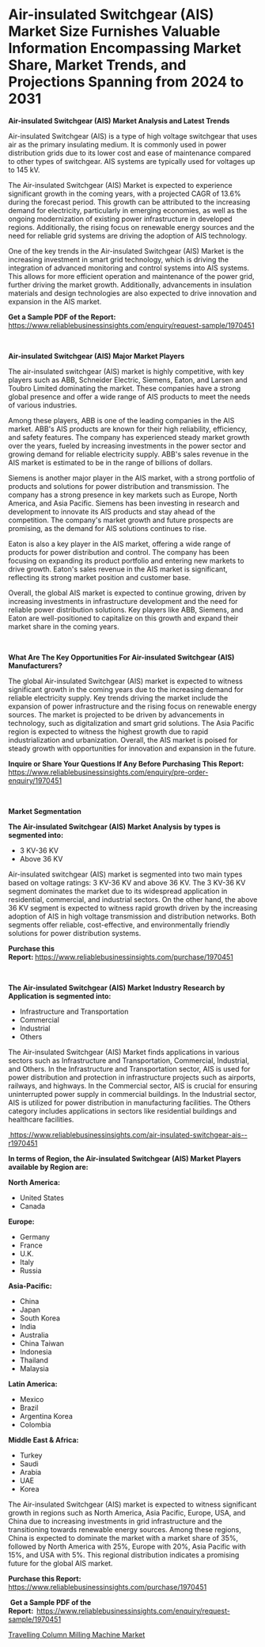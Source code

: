 <p><h1>Air-insulated Switchgear (AIS) Market Size Furnishes Valuable Information Encompassing Market Share, Market Trends, and Projections Spanning from 2024 to 2031</h1></p><p><strong>Air-insulated Switchgear (AIS) Market Analysis and Latest Trends</strong></p>
<p><p>Air-insulated Switchgear (AIS) is a type of high voltage switchgear that uses air as the primary insulating medium. It is commonly used in power distribution grids due to its lower cost and ease of maintenance compared to other types of switchgear. AIS systems are typically used for voltages up to 145 kV.</p><p>The Air-insulated Switchgear (AIS) Market is expected to experience significant growth in the coming years, with a projected CAGR of 13.6% during the forecast period. This growth can be attributed to the increasing demand for electricity, particularly in emerging economies, as well as the ongoing modernization of existing power infrastructure in developed regions. Additionally, the rising focus on renewable energy sources and the need for reliable grid systems are driving the adoption of AIS technology.</p><p>One of the key trends in the Air-insulated Switchgear (AIS) Market is the increasing investment in smart grid technology, which is driving the integration of advanced monitoring and control systems into AIS systems. This allows for more efficient operation and maintenance of the power grid, further driving the market growth. Additionally, advancements in insulation materials and design technologies are also expected to drive innovation and expansion in the AIS market.</p></p>
<p><strong>Get a Sample PDF of the Report:&nbsp;</strong> <a href="https://www.reliablebusinessinsights.com/enquiry/request-sample/1970451">https://www.reliablebusinessinsights.com/enquiry/request-sample/1970451</a></p>
<p>&nbsp;</p>
<p><strong>Air-insulated Switchgear (AIS) Major Market Players</strong></p>
<p><p>The air-insulated switchgear (AIS) market is highly competitive, with key players such as ABB, Schneider Electric, Siemens, Eaton, and Larsen and Toubro Limited dominating the market. These companies have a strong global presence and offer a wide range of AIS products to meet the needs of various industries.</p><p>Among these players, ABB is one of the leading companies in the AIS market. ABB's AIS products are known for their high reliability, efficiency, and safety features. The company has experienced steady market growth over the years, fueled by increasing investments in the power sector and growing demand for reliable electricity supply. ABB's sales revenue in the AIS market is estimated to be in the range of billions of dollars.</p><p>Siemens is another major player in the AIS market, with a strong portfolio of products and solutions for power distribution and transmission. The company has a strong presence in key markets such as Europe, North America, and Asia Pacific. Siemens has been investing in research and development to innovate its AIS products and stay ahead of the competition. The company's market growth and future prospects are promising, as the demand for AIS solutions continues to rise.</p><p>Eaton is also a key player in the AIS market, offering a wide range of products for power distribution and control. The company has been focusing on expanding its product portfolio and entering new markets to drive growth. Eaton's sales revenue in the AIS market is significant, reflecting its strong market position and customer base.</p><p>Overall, the global AIS market is expected to continue growing, driven by increasing investments in infrastructure development and the need for reliable power distribution solutions. Key players like ABB, Siemens, and Eaton are well-positioned to capitalize on this growth and expand their market share in the coming years.</p></p>
<p>&nbsp;</p>
<p><strong>What Are The Key Opportunities For Air-insulated Switchgear (AIS) Manufacturers?</strong></p>
<p><p>The global Air-insulated Switchgear (AIS) market is expected to witness significant growth in the coming years due to the increasing demand for reliable electricity supply. Key trends driving the market include the expansion of power infrastructure and the rising focus on renewable energy sources. The market is projected to be driven by advancements in technology, such as digitalization and smart grid solutions. The Asia Pacific region is expected to witness the highest growth due to rapid industrialization and urbanization. Overall, the AIS market is poised for steady growth with opportunities for innovation and expansion in the future.</p></p>
<p><strong>Inquire or Share Your Questions If Any Before Purchasing This Report:</strong> <a href="https://www.reliablebusinessinsights.com/enquiry/pre-order-enquiry/1970451">https://www.reliablebusinessinsights.com/enquiry/pre-order-enquiry/1970451</a></p>
<p>&nbsp;</p>
<p><strong>Market Segmentation</strong></p>
<p><strong>The Air-insulated Switchgear (AIS) Market Analysis by types is segmented into:</strong></p>
<p><ul><li>3 KV-36 KV</li><li>Above 36 KV</li></ul></p>
<p><p>Air-insulated switchgear (AIS) market is segmented into two main types based on voltage ratings: 3 KV-36 KV and above 36 KV. The 3 KV-36 KV segment dominates the market due to its widespread application in residential, commercial, and industrial sectors. On the other hand, the above 36 KV segment is expected to witness rapid growth driven by the increasing adoption of AIS in high voltage transmission and distribution networks. Both segments offer reliable, cost-effective, and environmentally friendly solutions for power distribution systems.</p></p>
<p><strong>Purchase this Report:&nbsp;</strong><a href="https://www.reliablebusinessinsights.com/purchase/1970451">https://www.reliablebusinessinsights.com/purchase/1970451</a></p>
<p>&nbsp;</p>
<p><strong>The Air-insulated Switchgear (AIS) Market Industry Research by Application is segmented into:</strong></p>
<p><ul><li>Infrastructure and Transportation</li><li>Commercial</li><li>Industrial</li><li>Others</li></ul></p>
<p><p>The Air-insulated Switchgear (AIS) Market finds applications in various sectors such as Infrastructure and Transportation, Commercial, Industrial, and Others. In the Infrastructure and Transportation sector, AIS is used for power distribution and protection in infrastructure projects such as airports, railways, and highways. In the Commercial sector, AIS is crucial for ensuring uninterrupted power supply in commercial buildings. In the Industrial sector, AIS is utilized for power distribution in manufacturing facilities. The Others category includes applications in sectors like residential buildings and healthcare facilities.</p></p>
<p><a href="https://www.reliablebusinessinsights.com/air-insulated-switchgear-ais--r1970451">&nbsp;https://www.reliablebusinessinsights.com/air-insulated-switchgear-ais--r1970451</a></p>
<p><strong>In terms of Region, the Air-insulated Switchgear (AIS) Market Players available by Region are:</strong></p>
<p>
    <p> <strong> North America: </strong>
        <ul>
            <li>United States</li>
            <li>Canada</li>
        </ul>
        </p> 
    <p> <strong> Europe: </strong>
        <ul>
            <li>Germany</li>
            <li>France</li>
            <li>U.K.</li>
            <li>Italy</li>
            <li>Russia</li>
        </ul>
        </p> 
    <p> <strong> Asia-Pacific: </strong>
        <ul>
            <li>China</li>
            <li>Japan</li>
            <li>South Korea</li>
            <li>India</li>
            <li>Australia</li>
            <li>China Taiwan</li>
            <li>Indonesia</li>
            <li>Thailand</li>
            <li>Malaysia</li>
        </ul>
        </p> 
    <p> <strong> Latin America: </strong>
        <ul>
            <li>Mexico</li>
            <li>Brazil</li>
            <li>Argentina Korea</li>
            <li>Colombia</li>
        </ul>
        </p> 
    <p> <strong> Middle East & Africa: </strong>
        <ul>
            <li>Turkey</li>
            <li>Saudi</li>
            <li>Arabia</li>
            <li>UAE</li>
            <li>Korea</li>
        </ul>
    </p>
    </p>
<p><p>The Air-insulated Switchgear (AIS) market is expected to witness significant growth in regions such as North America, Asia Pacific, Europe, USA, and China due to increasing investments in grid infrastructure and the transitioning towards renewable energy sources. Among these regions, China is expected to dominate the market with a market share of 35%, followed by North America with 25%, Europe with 20%, Asia Pacific with 15%, and USA with 5%. This regional distribution indicates a promising future for the global AIS market.</p></p>
<p><strong>Purchase this Report: </strong><a href="https://www.reliablebusinessinsights.com/purchase/1970451">https://www.reliablebusinessinsights.com/purchase/1970451</a></p>
<p>&nbsp;<strong>Get a Sample PDF of the Report:&nbsp;&nbsp;</strong><a href="https://www.reliablebusinessinsights.com/enquiry/request-sample/1970451">https://www.reliablebusinessinsights.com/enquiry/request-sample/1970451</a></p>
<p><strong></strong></p>
<p><p><a href="https://github.com/wwwkeltoum/Market-Research-Report-List-4/blob/main/travelling-column-milling-machine-market.md">Travelling Column Milling Machine Market</a></p></p>